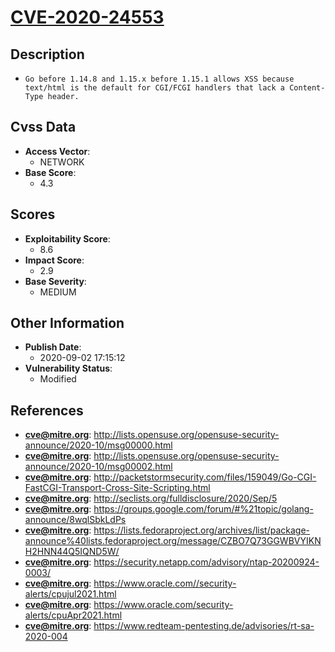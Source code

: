 
# [CVE-2020-24553](http://lists.opensuse.org/opensuse-security-announce/2020-10/msg00000.html)

## Description

- `Go before 1.14.8 and 1.15.x before 1.15.1 allows XSS because text/html is the default for CGI/FCGI handlers that lack a Content-Type header.`

## Cvss Data

- **Access Vector**:
  - NETWORK
- **Base Score**:
  - 4.3

## Scores

- **Exploitability Score**:
  - 8.6
- **Impact Score**:
  - 2.9
- **Base Severity**:
  - MEDIUM

## Other Information

- **Publish Date**:
  - 2020-09-02 17:15:12
- **Vulnerability Status**:
  - Modified

## References

- **cve@mitre.org**: http://lists.opensuse.org/opensuse-security-announce/2020-10/msg00000.html
- **cve@mitre.org**: http://lists.opensuse.org/opensuse-security-announce/2020-10/msg00002.html
- **cve@mitre.org**: http://packetstormsecurity.com/files/159049/Go-CGI-FastCGI-Transport-Cross-Site-Scripting.html
- **cve@mitre.org**: http://seclists.org/fulldisclosure/2020/Sep/5
- **cve@mitre.org**: https://groups.google.com/forum/#%21topic/golang-announce/8wqlSbkLdPs
- **cve@mitre.org**: https://lists.fedoraproject.org/archives/list/package-announce%40lists.fedoraproject.org/message/CZBO7Q73GGWBVYIKNH2HNN44Q5IQND5W/
- **cve@mitre.org**: https://security.netapp.com/advisory/ntap-20200924-0003/
- **cve@mitre.org**: https://www.oracle.com//security-alerts/cpujul2021.html
- **cve@mitre.org**: https://www.oracle.com/security-alerts/cpuApr2021.html
- **cve@mitre.org**: https://www.redteam-pentesting.de/advisories/rt-sa-2020-004
